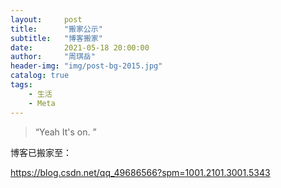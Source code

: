 ```yaml
---
layout:     post
title:      "搬家公示"
subtitle:   "博客搬家"
date:       2021-05-18 20:00:00
author:     "周琪岳"
header-img: "img/post-bg-2015.jpg"
catalog: true
tags:
    - 生活
    - Meta
---
```


> “Yeah It's on. ”

博客已搬家至：

https://blog.csdn.net/qq_49686566?spm=1001.2101.3001.5343

